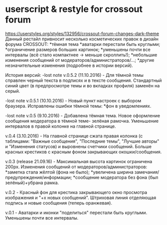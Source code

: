 # userscript & restyle for crossout forum

https://userstyles.org/styles/132956/crossout-forum-changes-dark-theme
Данный рестайл привносит несколько косметических правок в дизайн форума CROSSOUT:
*тёмная тема
*аватарки перестали быть круглыми;
*ограничение размеров больших картинок;
*уменьшены почти все интервалы (всё стало компактнее -> меньше скроллить!);
*небольшие изменения сообщений от модераторов/администраторов/...;
*другие незначительные изменения (подробнее в истории версий).

История версий:
-lost note v.0.5.2 (11.10.2016) - Для тёмной темы справлен черный текста в подписях и в тексте сообщения. Стандартный синий цвет (в предпросмотре темы и во вкладках профиля) заменён на серый.

-lost note v.0.5.1 (10.10.2016) - Новый пункт настроек с выбором браузера. Исправлены ошибки тёмной темы:
*фон в уведомлениях.

-lost note v.0.5 (9.10.2016) - Добавлена тёмная тема. Новое оформление сообщения модератора в тёмной теме- зелёная рамочка. Уменьшение интервалов в правой колонке на главной странице.

v.0.4 (3.10.2016) - На главной странице сжата правая колонка (с таблицами: "Важные сообщения", "Последние темы", "Лучшие авторы" и "Изменения статусов) и выровнены счетчики сообщений. Больше красных крестиков с красным фоном закрывающих окошки/сообщения.

v.0.3 (release 21.09.16) - Максимальная высота картинок ограничена 200px. Изменения сообщений от модераторов/администраторов:
*заметка стала жёлтой (фона не было);
*увеличена ширина замечания/предупреждения/информации;
*сообщение модератора без фона (был зелёный)+убрана рамка.

v.0.2 - Красный фон для крестика закрывающего окно просмотра изображения и "+x новых сообщений". Штриховая линия отделяющая подпись и новые сообщения (теперь оранжевая).

v.0.1 - Аватарки и иконки "поделиться" перестали быть круглыми. Уменьшены почти все интервалы. 
